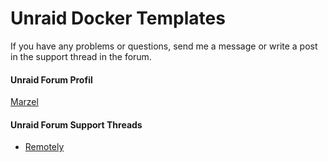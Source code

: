 # Unraid Docker Templates

  If you have any problems or questions, send me a message or write a post in the support thread in the forum.

#### Unraid Forum Profil

  [Marzel](https://forums.unraid.net/profile/117249-marzel/)

#### Unraid Forum Support Threads

- [Remotely](https://forums.unraid.net/topic/107813-support-marzel-remotely/)
